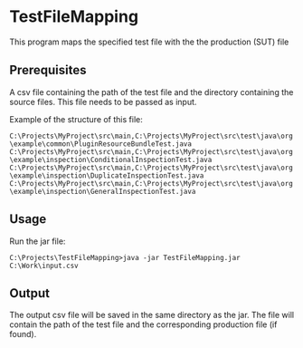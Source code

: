 # TestFileMapping
This program maps the specified test file with the the production (SUT) file

## Prerequisites
A csv file containing the path of the test file and the directory containing the source files. This file needs to be passed as input.

Example of the structure of this file:

`
C:\Projects\MyProject\src\main,C:\Projects\MyProject\src\test\java\org\example\common\PluginResourceBundleTest.java
C:\Projects\MyProject\src\main,C:\Projects\MyProject\src\test\java\org\example\inspection\ConditionalInspectionTest.java
C:\Projects\MyProject\src\main,C:\Projects\MyProject\src\test\java\org\example\inspection\DuplicateInspectionTest.java
C:\Projects\MyProject\src\main,C:\Projects\MyProject\src\test\java\org\example\inspection\GeneralInspectionTest.java
`

## Usage
Run the jar file:

`C:\Projects\TestFileMapping>java -jar TestFileMapping.jar C:\Work\input.csv`

## Output
The output csv file will be saved in the same directory as the jar. The file will contain the path of the test file and the corresponding production file (if found).
